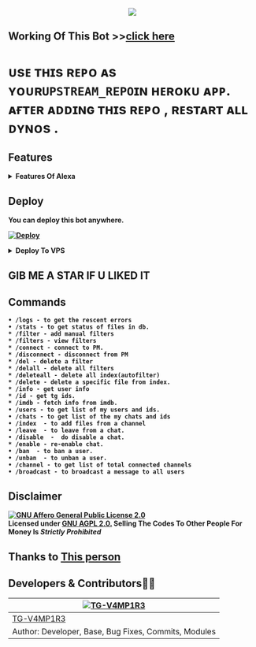 <p align="center">
<a href="https://github.com/TG-V4MP1R3/Alexa"><img src="https://img.shields.io/badge/A L E X A-purple.svg?logo="></a>
  
## Working Of This Bot >>[click here](https://t.me/alexa_movies_bot)

# ᴜsᴇ ᴛʜɪs ʀᴇᴘᴏ ᴀs ʏᴏᴜʀ`UPSTREAM_REPO`ɪɴ ʜᴇʀᴏᴋᴜ ᴀᴘᴘ. ᴀғᴛᴇʀ ᴀᴅᴅɪɴɢ ᴛʜɪs ʀᴇᴘᴏ , ʀᴇsᴛᴀʀᴛ ᴀʟʟ ᴅʏɴᴏs .
  
## Features

<b><details><summary>Features Of Alexa</summary><br>
  
- [x] Auto Filter
- [x] Manual Filter
- [x] Ban
- [x] Mute
- [x] Telegraph
- [x] TTS | Text To Speech
- [x] Translation 
- [x] Pin 
- [x] Meme
- [x] Google Translate
- [x] Song
- [x] Sticker ID
- [x] Covid
- [x] Info
- [x] Ping
- [x] Json
- [x] Paste Bin
- [x] IMDB
- [x] Admin Commands
- [x] Broadcast
- [x] Index
- [x] IMDB search
- [x] Inline Search
- [x] Random pics
- [x] Purge
</a>
</p>
</details> 

## Deploy
You can deploy this bot anywhere.

[![Deploy](https://www.herokucdn.com/deploy/button.svg)](https://heroku.com/deploy)</br>


<details><summary>Deploy To VPS</summary>
<p>
<pre>
git clone https://github.com/TG-V4MP1R3/Alexa.git
# Install Packages
# pip3 install -r requirements.txt
Edit `info.py` with variables as given below then run bot
python3 bot.py
</pre>
</p>
</details>

## GIB ME A STAR IF U LIKED IT

## Commands
```
• /logs - to get the rescent errors
• /stats - to get status of files in db.
* /filter - add manual filters
* /filters - view filters
* /connect - connect to PM.
* /disconnect - disconnect from PM
* /del - delete a filter
* /delall - delete all filters
* /deleteall - delete all index(autofilter)
* /delete - delete a specific file from index.
* /info - get user info
* /id - get tg ids.
* /imdb - fetch info from imdb.
• /users - to get list of my users and ids.
• /chats - to get list of the my chats and ids 
• /index  - to add files from a channel
• /leave  - to leave from a chat.
• /disable  -  do disable a chat.
* /enable - re-enable chat.
• /ban  - to ban a user.
• /unban  - to unban a user.
• /channel - to get list of total connected channels
• /broadcast - to broadcast a message to all users
```
## Disclaimer
[![GNU Affero General Public License 2.0](https://www.gnu.org/graphics/agplv3-155x51.png)](https://www.gnu.org/licenses/agpl-3.0.en.html#header)    
Licensed under [GNU AGPL 2.0.](https://github.com/DKBOTx/TovinoBotV3/blob/main/LICENSE)
Selling The Codes To Other People For Money Is *Strictly Prohibited*

## Thanks to [This person](https://github.com/DKBOTx)

## Developers & Contributors👨‍💻

 [![TG-V4MP1R3](https://github.com/TG-V4MP1R3.png?size=100)](https://github.com/TG-V4MP1R3) |
----|
[TG-V4MP1R3](https://t.me/KP51107)  | 
Author: Developer, Base, Bug Fixes, Commits, Modules | 

